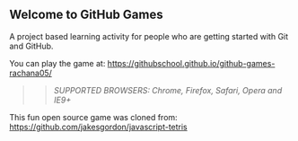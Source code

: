 ## Welcome to GitHub Games

A project based learning activity for people who are getting started with Git and GitHub.

You can play the game at: https://githubschool.github.io/github-games-rachana05/


>> _*SUPPORTED BROWSERS*: Chrome, Firefox, Safari, Opera and IE9+_

This fun open source game was cloned from: https://github.com/jakesgordon/javascript-tetris

